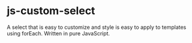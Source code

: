 # js-custom-select
A select that is easy to customize and style is easy to apply to templates using forEach. Written in pure JavaScript.
